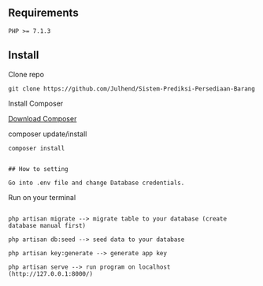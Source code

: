 ## Requirements

	PHP >= 7.1.3

## Install

Clone repo

```
git clone https://github.com/Julhend/Sistem-Prediksi-Persediaan-Barang
```

Install Composer


[Download Composer](https://getcomposer.org/download/)


composer update/install 

```
composer install
```

```

## How to setting 

Go into .env file and change Database credentials.
```
Run on your terminal
```

php artisan migrate --> migrate table to your database (create database manual first)

php artisan db:seed --> seed data to your database

php artisan key:generate --> generate app key

php artisan serve --> run program on localhost (http://127.0.0.1:8000/)
```
